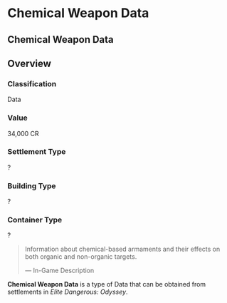 # Chemical Weapon Data
## Chemical Weapon Data

## Overview

### Classification

Data

### Value

34,000 CR

### Settlement Type

?

### Building Type

?

### Container Type

?

> 
> 
> Information about chemical-based armaments and their effects on both organic and non-organic targets.
> 
> 
> — In-Game Description
> 

**Chemical Weapon Data** is a type of Data that can be obtained from settlements in *Elite Dangerous: Odyssey*.